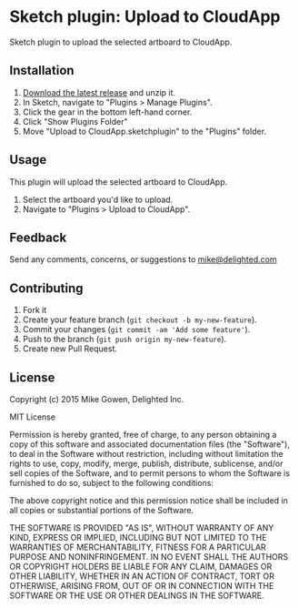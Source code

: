 Sketch plugin: Upload to CloudApp
=================

Sketch plugin to upload the selected artboard to CloudApp.

## Installation

1. [Download the latest release](https://github.com/delighted/sketch-upload-to-CloudApp/releases/latest) and unzip it.
2. In Sketch, navigate to "Plugins > Manage Plugins".
3. Click the gear in the bottom left-hand corner.
4. Click "Show Plugins Folder"
5. Move "Upload to CloudApp.sketchplugin" to the "Plugins" folder.

## Usage

This plugin will upload the selected artboard to CloudApp.

1. Select the artboard you'd like to upload.
2. Navigate to "Plugins > Upload to CloudApp".

## Feedback

Send any comments, concerns, or suggestions to [mike@delighted.com](mailto:mike@delighted.com)

## Contributing

1. Fork it
2. Create your feature branch (`git checkout -b my-new-feature`).
3. Commit your changes (`git commit -am 'Add some feature'`).
4. Push to the branch (`git push origin my-new-feature`).
5. Create new Pull Request.

## License

Copyright (c) 2015 Mike Gowen, Delighted Inc.

MIT License

Permission is hereby granted, free of charge, to any person obtaining
a copy of this software and associated documentation files (the
"Software"), to deal in the Software without restriction, including
without limitation the rights to use, copy, modify, merge, publish,
distribute, sublicense, and/or sell copies of the Software, and to
permit persons to whom the Software is furnished to do so, subject to
the following conditions:

The above copyright notice and this permission notice shall be
included in all copies or substantial portions of the Software.

THE SOFTWARE IS PROVIDED "AS IS", WITHOUT WARRANTY OF ANY KIND,
EXPRESS OR IMPLIED, INCLUDING BUT NOT LIMITED TO THE WARRANTIES OF
MERCHANTABILITY, FITNESS FOR A PARTICULAR PURPOSE AND
NONINFRINGEMENT. IN NO EVENT SHALL THE AUTHORS OR COPYRIGHT HOLDERS BE
LIABLE FOR ANY CLAIM, DAMAGES OR OTHER LIABILITY, WHETHER IN AN ACTION
OF CONTRACT, TORT OR OTHERWISE, ARISING FROM, OUT OF OR IN CONNECTION
WITH THE SOFTWARE OR THE USE OR OTHER DEALINGS IN THE SOFTWARE.
